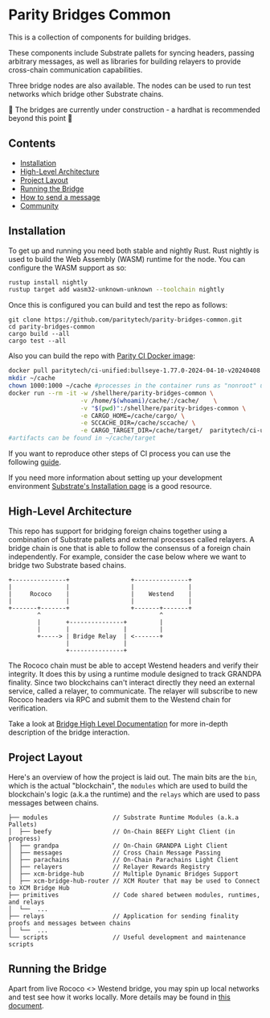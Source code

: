 # Parity Bridges Common

This is a collection of components for building bridges.

These components include Substrate pallets for syncing headers, passing arbitrary messages, as well as libraries for
building relayers to provide cross-chain communication capabilities.

Three bridge nodes are also available. The nodes can be used to run test networks which bridge other Substrate chains.

🚧 The bridges are currently under construction - a hardhat is recommended beyond this point 🚧

## Contents

- [Installation](#installation)
- [High-Level Architecture](#high-level-architecture)
- [Project Layout](#project-layout)
- [Running the Bridge](#running-the-bridge)
- [How to send a message](#how-to-send-a-message)
- [Community](#community)

## Installation

To get up and running you need both stable and nightly Rust. Rust nightly is used to build the Web Assembly (WASM)
runtime for the node. You can configure the WASM support as so:

```bash
rustup install nightly
rustup target add wasm32-unknown-unknown --toolchain nightly
```

Once this is configured you can build and test the repo as follows:

```
git clone https://github.com/paritytech/parity-bridges-common.git
cd parity-bridges-common
cargo build --all
cargo test --all
```

Also you can build the repo with [Parity CI Docker
image](https://github.com/paritytech/scripts/tree/master/dockerfiles/ci-unified):

```bash
docker pull paritytech/ci-unified:bullseye-1.77.0-2024-04-10-v20240408
mkdir ~/cache
chown 1000:1000 ~/cache #processes in the container runs as "nonroot" user with UID 1000
docker run --rm -it -w /shellhere/parity-bridges-common \
                    -v /home/$(whoami)/cache/:/cache/    \
                    -v "$(pwd)":/shellhere/parity-bridges-common \
                    -e CARGO_HOME=/cache/cargo/ \
                    -e SCCACHE_DIR=/cache/sccache/ \
                    -e CARGO_TARGET_DIR=/cache/target/  paritytech/ci-unified:bullseye-1.77.0-2024-04-10-v20240408 cargo build --all
#artifacts can be found in ~/cache/target
```

If you want to reproduce other steps of CI process you can use the following
[guide](https://github.com/paritytech/scripts#reproduce-ci-locally).

If you need more information about setting up your development environment [Substrate's Installation
page](https://docs.substrate.io/main-docs/install/) is a good resource.

## High-Level Architecture

This repo has support for bridging foreign chains together using a combination of Substrate pallets and external
processes called relayers. A bridge chain is one that is able to follow the consensus of a foreign chain independently.
For example, consider the case below where we want to bridge two Substrate based chains.

```
+---------------+                 +---------------+
|               |                 |               |
|     Rococo    |                 |    Westend    |
|               |                 |               |
+-------+-------+                 +-------+-------+
        ^                                 ^
        |       +---------------+         |
        |       |               |         |
        +-----> | Bridge Relay  | <-------+
                |               |
                +---------------+
```

The Rococo chain must be able to accept Westend headers and verify their integrity. It does this by using a runtime
module designed to track GRANDPA finality. Since two blockchains can't interact directly they need an external service,
called a relayer, to communicate. The relayer will subscribe to new Rococo headers via RPC and submit them to the Westend
chain for verification.

Take a look at [Bridge High Level Documentation](./docs/high-level-overview.md) for more in-depth description of the
bridge interaction.

## Project Layout

Here's an overview of how the project is laid out. The main bits are the `bin`, which is the actual "blockchain", the
`modules` which are used to build the blockchain's logic (a.k.a the runtime) and the `relays` which are used to pass
messages between chains.

```
├── modules                  // Substrate Runtime Modules (a.k.a Pallets)
│  ├── beefy                 // On-Chain BEEFY Light Client (in progress)
│  ├── grandpa               // On-Chain GRANDPA Light Client
│  ├── messages              // Cross Chain Message Passing
│  ├── parachains            // On-Chain Parachains Light Client
│  ├── relayers              // Relayer Rewards Registry
│  ├── xcm-bridge-hub        // Multiple Dynamic Bridges Support
│  ├── xcm-bridge-hub-router // XCM Router that may be used to Connect to XCM Bridge Hub
├── primitives               // Code shared between modules, runtimes, and relays
│  └──  ...
├── relays                   // Application for sending finality proofs and messages between chains
│  └──  ...
└── scripts                  // Useful development and maintenance scripts
```

## Running the Bridge

Apart from live Rococo <> Westend bridge, you may spin up local networks and test see how it works locally. More
details may be found in
[this document](https://github.com/paritytech/polkadot-sdk/tree/master//cumulus/parachains/runtimes/bridge-hubs/README.md).
